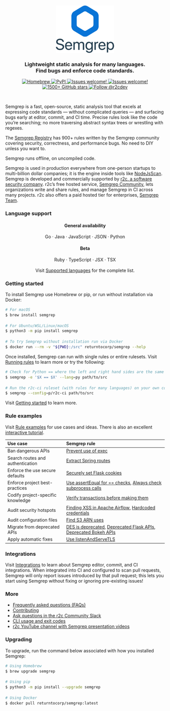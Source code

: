<p align="center">
    <a href="https://semgrep.dev"><img src="semgrep.svg" height="150" alt="Semgrep logo"/></a>
</p>
<h3 align="center">
  Lightweight static analysis for many languages.
  </br>
  Find bugs and enforce code standards.
</h3>
<p align="center">
  <a href="https://formulae.brew.sh/formula/semgrep">
    <img src="https://img.shields.io/homebrew/v/semgrep?style=flat-square" alt="Homebrew" />
  </a>
  <a href="https://pypi.org/project/semgrep/">
    <img alt="PyPI" src="https://img.shields.io/pypi/v/semgrep?style=flat-square&color=blue">
  </a>
  <a href="https://r2c.dev/slack">
    <img src="https://img.shields.io/badge/slack-join-green?style=flat-square" alt="Issues welcome!" />
  </a>
  <a href="https://github.com/returntocorp/semgrep/issues/new/choose">
    <img src="https://img.shields.io/badge/issues-welcome-green?style=flat-square" alt="Issues welcome!" />
  </a>
  <a href="https://github.com/returntocorp/semgrep#readme">
    <img src="https://img.shields.io/github/stars/returntocorp/semgrep?label=GitHub%20Stars&style=flat-square" alt="1500+ GitHub stars" />
  </a>
  <a href="https://twitter.com/intent/follow?screen_name=r2cdev">
    <img src="https://img.shields.io/twitter/follow/r2cdev?label=Follow%20r2cdev&style=social&color=blue" alt="Follow @r2cdev" />
  </a>
</p>
</br>

Semgrep is a fast, open-source, static analysis tool that excels at expressing code standards — without complicated queries — and surfacing bugs early at editor, commit, and CI time. Precise rules look like the code you’re searching; no more traversing abstract syntax trees or wrestling with regexes.

The [Semgrep Registry](https://semgrep.dev/explore) has 900+ rules written by the Semgrep community covering security, correctness, and performance bugs. No need to DIY unless you want to.

Semgrep runs offline, on uncompiled code.

Semgrep is used in production everywhere from one-person startups to multi-billion dollar companies; it is the engine inside tools like [NodeJsScan](https://semgrep.dev/p/nodejsscan). Semgrep is developed and commercially supported by [r2c, a software security company](https://r2c.dev). r2c’s free hosted service, [Semgrep Community](https://semgrep.dev), lets organizations write and share rules, and manage Semgrep in CI across many projects. r2c also offers a paid hosted tier for enterprises, [Semgrep Team](https://r2c.dev/pricing).

### Language support


<h4 align="center">General availability</h4>
<p align="center">
Go · Java · JavaScript · JSON · Python</br>
</p>
<h4 align="center">Beta</h4>
<p align="center">
Ruby · TypeScript · JSX · TSX</br></br>
Visit <a href="https://semgrep.dev/docs/status/">Supported languages</a> for the complete list.
</p>

### Getting started

To install Semgrep use Homebrew or pip, or run without installation via Docker:

```sh
# For macOS
$ brew install semgrep

# For Ubuntu/WSL/Linux/macOS
$ python3 -m pip install semgrep

# To try Semgrep without installation run via Docker
$ docker run --rm -v "${PWD}:/src" returntocorp/semgrep --help
```

Once installed, Semgrep can run with single rules or entire rulesets. Visit [Running rules](https://semgrep.dev/docs/running-rules/) to learn more or try the following:

```sh
# Check for Python == where the left and right hand sides are the same (often a bug)
$ semgrep -e '$X == $X' --lang=py path/to/src

# Run the r2c-ci ruleset (with rules for many languages) on your own code!
$ semgrep --config=p/r2c-ci path/to/src
```

Visit [Getting started](https://semgrep.dev/docs/getting-started/) to learn more.

### Rule examples

Visit [Rule examples](https://semgrep.dev/docs/writing-rules/rule-ideas/) for use cases and ideas. There is also an excellent [interactive tutorial](https://semgrep.dev/learn).

| Use case                          | Semgrep rule                                                                                                                                                                                                                                                                                                                                           |
| :-------------------------------- | :----------------------------------------------------------------------------------------------------------------------------------------------------------------------------------------------------------------------------------------------------------------------------------------------------------------------------------------------------- |
| Ban dangerous APIs                | [Prevent use of exec](https://semgrep.dev/s/clintgibler:no-exec)                                                                                                                                                                                                                                                                                         |
| Search routes and authentication   | [Extract Spring routes](https://semgrep.dev/s/clintgibler:spring-routes)                                                                                                                                                                                                                                                                                 |
| Enforce the use secure defaults   | [Securely set Flask cookies](https://semgrep.dev/s/dlukeomalley:flask-set-cookie)                                                                                                                                                                                                                                                                        |
| Enforce project best-practices    | [Use assertEqual for == checks](https://semgrep.dev/s/dlukeomalley:use-assertEqual-for-equality), [Always check subprocess calls](https://semgrep.dev/s/dlukeomalley:unchecked-subprocess-call)                                                                                                                                                            |
| Codify project-specific knowledge | [Verify transactions before making them](https://semgrep.dev/s/dlukeomalley:verify-before-make)                                                                                                                                                                                                                                                          |
| Audit security hotspots           | [Finding XSS in Apache Airflow](https://semgrep.dev/s/ievans:airflow-xss), [Hardcoded credentials](https://semgrep.dev/s/dlukeomalley:hardcoded-credentials)                                                                                                                                                                                               |
| Audit configuration files         | [Find S3 ARN uses](https://semgrep.dev/s/dlukeomalley:s3-arn-use)                                                                                                                                                                                                                                                                                        |
| Migrate from deprecated APIs      | [DES is deprecated](https://semgrep.dev/editor?registry=java.lang.security.audit.crypto.des-is-deprecated), [Deprecated Flask APIs](https://semgrep.dev/editor?registry=python.flask.maintainability.deprecated.deprecated-apis), [Deprecated Bokeh APIs](https://semgrep.dev/editor?registry=python.bokeh.maintainability.deprecated.deprecated_apis) |
| Apply automatic fixes             | [Use listenAndServeTLS](https://semgrep.dev/s/clintgibler:use-listenAndServeTLS)   


### Integrations

Visit [Integrations](https://semgrep.dev/docs/integrations/) to learn about Semgrep editor, commit, and CI integrations. When integrated into CI and configured to scan pull requests, Semgrep will only report issues introduced by that pull request; this lets you start using Semgrep without fixing or ignoring pre-existing issues!


### More

* [Frequently asked questions (FAQs)](https://semgrep.dev/docs/faq/)
* [Contributing](https://semgrep.dev/docs/contributing/)
* [Ask questions in the r2c Community Slack](https://r2c.dev/slack)
* [CLI usage and exit codes](https://semgrep.dev/docs/cli-usage)
* [r2c YouTube channel with Semgrep presentation videos](https://www.youtube.com/channel/UC5ahcFBorwzUTqPipFhjkWg)


### Upgrading

To upgrade, run the command below associated with how you installed Semgrep:

```sh
# Using Homebrew
$ brew upgrade semgrep

# Using pip
$ python3 -m pip install --upgrade semgrep

# Using Docker
$ docker pull returntocorp/semgrep:latest
```
